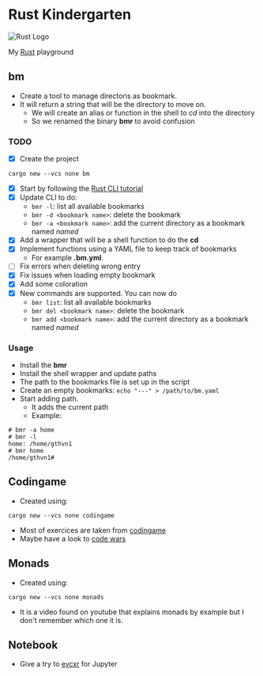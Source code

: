 # Rust Kindergarten

![Rust Logo](https://www.rust-lang.org/static/images/rust-logo-blk.svg)

My [Rust](https://www.rust-lang.org/) playground

## bm

- Create a tool to manage directoris as bookmark.
- It will return a string that will be the directory to move on.
  - We will create an alias or function in the shell to *cd* into the directory
  - So we renamed the binary **bmr** to avoid confusion

### TODO

- [X] Create the project
```
cargo new --vcs none bm
```
- [X] Start by following the [Rust CLI tutorial](https://rust-cli.github.io/book/tutorial/setup.html)
- [X] Update CLI to do:
  - `bmr -l`: list all available bookmarks
  - `bmr -d <bookmark name>`: delete the bookmark
  - `bmr -a <bookmark name>`: add the current directory as a bookmark named *named*
- [X] Add a wrapper that will be a shell function to do the **cd**
- [X] Implement functions using a YAML file to keep track of bookmarks
  - For example **.bm.yml**.
- [ ] Fix errors when deleting wrong entry
- [X] Fix issues when loading empty bookmark
- [X] Add some coloration
- [X] New commands are supported. You can now do
  - `bmr list`: list all available bookmarks
  - `bmr del <bookmark name>`: delete the bookmark
  - `bmr add <bookmark name>`: add the current directory as a bookmark named *named*


### Usage

- Install the **bmr**
- Install the shell wrapper and update paths
- The path to the bookmarks file is set up in the script
- Create an empty bookmarks: `echo "---" > /path/to/bm.yaml`
- Start adding path.
  - It adds the current path
  - Example: 
```
# bmr -a home
# bmr -l
home: /home/gthvn1
# bmr home
/home/gthvn1#
```
## Codingame

- Created using:
```
cargo new --vcs none codingame
```

- Most of exercices are taken from [codingame](https://www.codingame.com)
- Maybe have a look to [code wars](https://www.codewars.com)

## Monads

- Created using:
```
cargo new --vcs none monads
```
- It is a video found on youtube that explains monads by example but I don't
  remember which one it is.


## Notebook

- Give a try to [evcxr](https://github.com/google/evcxr/blob/main/evcxr_jupyter/README.md) for Jupyter
